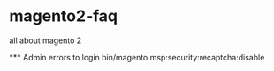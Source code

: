 # magento2-faq
all about magento 2

*** Admin errors to login
bin/magento msp:security:recaptcha:disable
